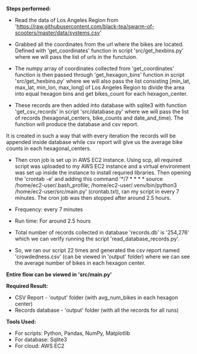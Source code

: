 **Steps performed:**

- Read the data of Los Angeles Region from 'https://raw.githubusercontent.com/black-tea/swarm-of-scooters/master/data/systems.csv'

- Grabbed all the coordinates from the url where the bikes are located. Defined with 'get_coordinates' function in script 'src/get_hexbins.py' where we will pass the list of urls in the functuion.

- The numpy array of coordinates collected from 'get_coordinates' function is then passed through 'get_hexagon_bins' function in script 'src/get_hexbins.py' where we will also pass the list consisting [min_lat, max_lat, min_lon, max_long] of Los Angeles Region to divide the area into equal hexagon bins and get bikes_count for each hexagon_center.

- These records are then added into database with sqlite3 with function 'get_csv_records' in script 'src/database.py' where we will pass the list of records (hexagonal_centers, bike_counts and date_and_time). The function will produce the database and csv report. 

It is created in such a way that with every iteration the records will be appended inside database while csv report will give us the average bike counts in each hexagonal_centers.

- Then cron job is set up in AWS EC2 instance. Using scp, all required script was uploaded to my AWS EC2 instance and a virtual environment was set up inside the instance to install requried libraries. Then opening the 'crontab -e' and adding this command '*/7 * * * * source /home/ec2-user/.bash_profile; /home/ec2-user/.venv/bin/python3 /home/ec2-user/src/main.py' (crontab.txt), ran my script in every 7 minutes. The cron job was then stopped after around 2.5 hours.

- Frequency: every 7 minutes
- Run time: For around 2.5 hours

- Total number of records collected in database 'records.db' is '254,276' which we can verify running the script 'read_database_records.py'.
- So, we ran our script  22 times and generated the csv report named 'crowdedness.csv' (can be viewed in 'output' folder) where we can see the average number of bikes in each hexagon center.


**Entire flow can be viewed in 'src/main.py'**

**Required Result:**
- CSV Report - 'output' folder (with avg_num_bikes in each hexagon center) 
- Records database - 'output' folder (with all the records for all runs)


**Tools Used:**

- For scripts: Python, Pandas, NumPy, Matplotlib
- For database: Sqlite3
- For cloud: AWS EC2
